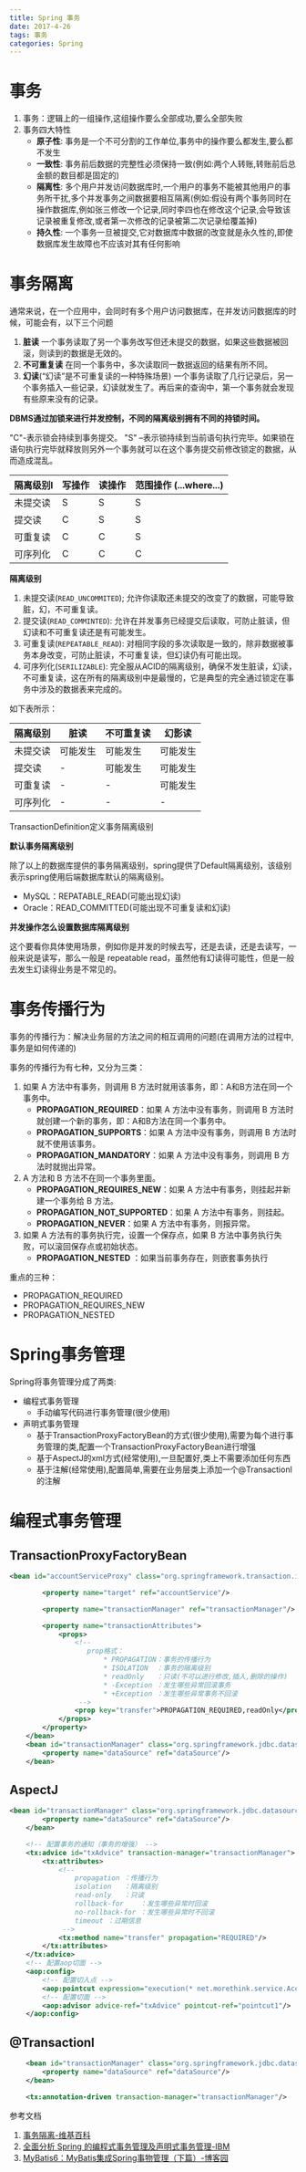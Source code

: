```yaml
---
title: Spring 事务
date: 2017-4-26
tags: 事务
categories: Spring
---
```


# 事务

1. 事务：逻辑上的一组操作,这组操作要么全部成功,要么全部失败
2. 事务四大特性
	- **原子性**: 事务是一个不可分割的工作单位,事务中的操作要么都发生,要么都不发生
	- **一致性**: 事务前后数据的完整性必须保持一致(例如:两个人转账,转账前后总金额的数目都是固定的)
	- **隔离性**: 多个用户并发访问数据库时,一个用户的事务不能被其他用户的事务所干扰,多个并发事务之间数据要相互隔离(例如:假设有两个事务同时在操作数据库,例如张三修改一个记录,同时李四也在修改这个记录,会导致该记录被重复修改,或者第一次修改的记录被第二次记录给覆盖掉)
	- **持久性**: 一个事务一旦被提交,它对数据库中数据的改变就是永久性的,即使数据库发生故障也不应该对其有任何影响

<!-- more -->

# 事务隔离

通常来说，在一个应用中，会同时有多个用户访问数据库，在并发访问数据库的时候，可能会有，以下三个问题
1. **脏读**
	一个事务读取了另一个事务改写但还未提交的数据，如果这些数据被回滚，则读到的数据是无效的。
2. **不可重复读**
	在同一个事务中，多次读取同一数据返回的结果有所不同。
3. **幻读**(“幻读”是不可重复读的一种特殊场景)
	一个事务读取了几行记录后，另一个事务插入一些记录，幻读就发生了。再后来的查询中，第一个事务就会发现有些原来没有的记录。


**DBMS通过加锁来进行并发控制，不同的隔离级别拥有不同的持锁时间。**

"C"-表示锁会持续到事务提交。 "S" –表示锁持续到当前语句执行完毕。如果锁在语句执行完毕就释放则另外一个事务就可以在这个事务提交前修改锁定的数据，从而造成混乱。

|隔离级别l	|写操作	|读操作	|范围操作 (...where...)
|---     |---   |---       |---  
|未提交读	 |S	   |S	        |S
|提交读	  |C	  |S	       |S
|可重复读	  |C	 |C	        |S
|可序列化	  |C	 |C	        |C

**隔离级别**
1. 未提交读(`READ_UNCOMMITED`);
允许你读取还未提交的改变了的数据，可能导致脏，幻，不可重复读。
2. 提交读(`READ_COMMINTED`):
允许在并发事务已经提交后读取，可防止脏读，但幻读和不可重复读还是有可能发生。
3. 可重复读(`REPEATABLE_READ`):
对相同字段的多次读取是一致的，除非数据被事务本身改变，可防止脏读，不可重复读，但幻读仍有可能出现。
4. 可序列化(`SERILIZABLE`):
完全服从ACID的隔离级别，确保不发生脏读，幻读，不可重复读，这在所有的隔离级别中是最慢的，它是典型的完全通过锁定在事务中涉及的数据表来完成的。

如下表所示：

|隔离级别	|脏读   |	不可重复读|	幻影读|
|---     |---   |---       |---   |
|未提交读	|可能发生|可能发生  |	可能发生
|提交读	 |-	    |可能发生	 |可能发生
|可重复读	|-	    |-	     |可能发生
|可序列化	| -	    | -	      |-


TransactionDefinition定义事务隔离级别

**默认事务隔离级别**

除了以上的数据库提供的事务隔离级别，spring提供了Default隔离级别，该级别表示spring使用后端数据库默认的隔离级别。
- MySQL：REPATABLE_READ(可能出现幻读)
- Oracle：READ_COMMITTED(可能出现不可重复读和幻读)


**并发操作怎么设置数据库隔离级别**

这个要看你具体使用场景，例如你是并发的时候去写，还是去读，还是去读写，一般来说是读写，那么一般是 repeatable read，虽然他有幻读得可能性，但是一般去发生幻读得业务是不常见的。

# 事务传播行为
事务的传播行为：解决业务层的方法之间的相互调用的问题(在调用方法的过程中,事务是如何传递的)


事务的传播行为有七种，又分为三类：
1. 如果 A 方法中有事务，则调用 B 方法时就用该事务，即：A和B方法在同一个事务中。
	- **PROPAGATION_REQUIRED**：如果 A 方法中没有事务，则调用 B 方法时就创建一个新的事务，即：A和B方法在同一个事务中。
	- **PROPAGATION_SUPPORTS**：如果 A 方法中没有事务，则调用 B 方法时就不使用该事务。
	- **PROPAGATION_MANDATORY**：如果 A 方法中没有事务，则调用 B 方法时就抛出异常。
2. A 方法和 B 方法不在同一个事务里面。
	- **PROPAGATION_REQUIRES_NEW**：如果 A 方法中有事务，则挂起并新建一个事务给 B 方法。
	- **PROPAGATION_NOT_SUPPORTED**：如果 A 方法中有事务，则挂起。
	- **PROPAGATION_NEVER**：如果 A 方法中有事务，则报异常。
3. 如果 A 方法有的事务执行完，设置一个保存点，如果 B 方法中事务执行失败，可以滚回保存点或初始状态。
	- **PROPAGATION_NESTED** ：如果当前事务存在，则嵌套事务执行

重点的三种：

- PROPAGATION_REQUIRED
- PROPAGATION_REQUIRES_NEW
- PROPAGATION_NESTED

# Spring事务管理

Spring将事务管理分成了两类:
* 编程式事务管理
	- 手动编写代码进行事务管理(很少使用)
* 声明式事务管理
	- 基于TransactionProxyFactoryBean的方式(很少使用),需要为每个进行事务管理的类,配置一个TransactionProxyFactoryBean进行增强
	- 基于AspectJ的xml方式(经常使用),一旦配置好,类上不需要添加任何东西
	- 基于注解(经常使用),配置简单,需要在业务层类上添加一个@Transactionl的注解


# 编程式事务管理

## TransactionProxyFactoryBean

```xml
<bean id="accountServiceProxy" class="org.springframework.transaction.interceptor.TransactionProxyFactoryBean">

        <property name="target" ref="accountService"/>

        <property name="transactionManager" ref="transactionManager"/>

        <property name="transactionAttributes">
            <props>
                <!--
                   prop格式：
                       * PROPAGATION：事务的传播行为
                       * ISOLATION	：事务的隔离级别
                       * readOnly	：只读(不可以进行修改,插入,删除的操作)
                       * -Exception	：发生哪些异常回滚事务
                       * +Exception	：发生哪些异常事务不回滚
                 -->
                <prop key="transfer">PROPAGATION_REQUIRED,readOnly</prop>
            </props>
        </property>
    </bean>
    <bean id="transactionManager" class="org.springframework.jdbc.datasource.DataSourceTransactionManager">
        <property name="dataSource" ref="dataSource"/>
    </bean>
```
## AspectJ

```xml
<bean id="transactionManager" class="org.springframework.jdbc.datasource.DataSourceTransactionManager">
        <property name="dataSource" ref="dataSource"/>
    </bean>

    <!-- 配置事务的通知（事务的增强） -->
    <tx:advice id="txAdvice" transaction-manager="transactionManager">
        <tx:attributes>
            <!--
                propagation	：传播行为
                isolation	：隔离级别
                read-only	：只读
                rollback-for	：发生哪些异常时回滚
                no-rollback-for	：发生哪些异常时不回滚
                timeout	：过期信息
             -->
            <tx:method name="transfer" propagation="REQUIRED"/>
        </tx:attributes>
    </tx:advice>
    <!-- 配置aop切面 -->
    <aop:config>
        <!-- 配置切入点 -->
        <aop:pointcut expression="execution(* net.morethink.service.AccountService+.*(..))" id="pointcut1"/>
        <!-- 配置切面 -->
        <aop:advisor advice-ref="txAdvice" pointcut-ref="pointcut1"/>
    </aop:config>
```
## @Transactionl

```xml
    <bean id="transactionManager" class="org.springframework.jdbc.datasource.DataSourceTransactionManager">
        <property name="dataSource" ref="dataSource"/>
    </bean>

    <tx:annotation-driven transaction-manager="transactionManager"/>
```

参考文档
1. [事务隔离-维基百科](https://zh.wikipedia.org/wiki/%E4%BA%8B%E5%8B%99%E9%9A%94%E9%9B%A2)
2. [全面分析 Spring 的编程式事务管理及声明式事务管理-IBM](https://www.ibm.com/developerworks/cn/education/opensource/os-cn-spring-trans/)
3. [MyBatis6：MyBatis集成Spring事物管理（下篇）-博客园](http://www.cnblogs.com/xrq730/p/5454381.html)
